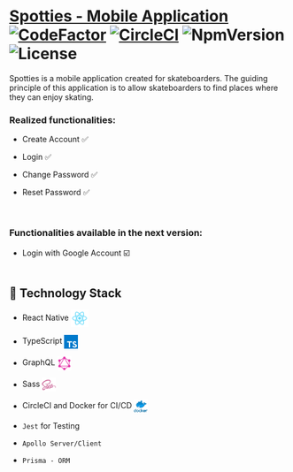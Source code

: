 # [Spotties - Mobile Application](https://www.mz-hp.com/) [![CodeFactor](https://www.codefactor.io/repository/github/xyz321cod/reactnativeloginscreen/badge)](https://www.codefactor.io/repository/github/xyz321cod/reactnativeloginscreen) [![CircleCI](https://circleci.com/gh/XYZ321COD/ReactNativeLoginScreen.svg?style=svg)](https://app.circleci.com/pipelines/github/XYZ321COD/ReactNativeLoginScreen?branch=master) ![NpmVersion](https://img.shields.io/badge/npm-v1.0.0-blue) ![License](https://img.shields.io/badge/license-MIT-blue)

Spotties is a mobile application created for skateboarders. The guiding principle of this application is to allow skateboarders to find places where they can enjoy skating.

### Realized functionalities:

- Create Account ✅
- Login ✅
- Change Password ✅
- Reset Password ✅

  <br>

### Functionalities available in the next version:

- Login with Google Account ☑️
  <br>
  <br>

## 📌 Technology Stack

- React Native <img  align="center" height="32" width="32" src="https://raw.githubusercontent.com/github/explore/80688e429a7d4ef2fca1e82350fe8e3517d3494d/topics/react/react.png" />

- TypeScript <img  align="center" height="25" width="25" src="https://raw.githubusercontent.com/github/explore/80688e429a7d4ef2fca1e82350fe8e3517d3494d/topics/typescript/typescript.png" />

- GraphQL <img  align="center" height="25" width="25" src="https://raw.githubusercontent.com/github/explore/5c058a388828bb5fde0bcafd4bc867b5bb3f26f3/topics/graphql/graphql.png" />

- Sass <img  align="center" height="25" width="25" src="https://raw.githubusercontent.com/github/explore/80688e429a7d4ef2fca1e82350fe8e3517d3494d/topics/sass/sass.png" />

- CircleCI and Docker for CI/CD <img  align="center" height="25" width="25" src="https://raw.githubusercontent.com/github/explore/80688e429a7d4ef2fca1e82350fe8e3517d3494d/topics/docker/docker.png" />

- `Jest` for Testing

- `Apollo Server/Client`

- `Prisma - ORM`
